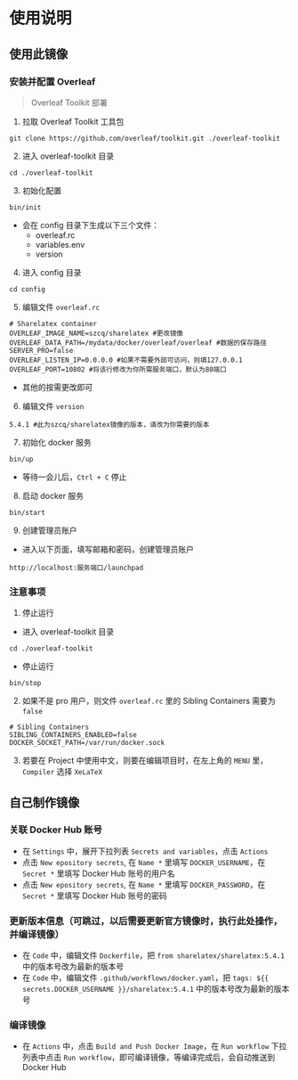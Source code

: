 # 使用说明

## 使用此镜像

### 安装并配置 Overleaf

> Overleaf Toolkit 部署

1. 拉取 Overleaf Toolkit 工具包
```
git clone https://github.com/overleaf/toolkit.git ./overleaf-toolkit
```

2. 进入 overleaf-toolkit 目录
```
cd ./overleaf-toolkit
```

3. 初始化配置
```
bin/init
```
- 会在 config 目录下生成以下三个文件：
  - overleaf.rc
  - variables.env
  - version

4. 进入 config 目录
```
cd config
```

5. 编辑文件 `overleaf.rc`
```
# Sharelatex container
OVERLEAF_IMAGE_NAME=szcq/sharelatex #更改镜像
OVERLEAF_DATA_PATH=/mydata/docker/overleaf/overleaf #数据的保存路径
SERVER_PRO=false
OVERLEAF_LISTEN_IP=0.0.0.0 #如果不需要外部可访问，则填127.0.0.1
OVERLEAF_PORT=10802 #将该行修改为你所需服务端口，默认为80端口
```
- 其他的按需更改即可

6. 编辑文件 `version`
```
5.4.1 #此为szcq/sharelatex镜像的版本，请改为你需要的版本
```

7. 初始化 docker 服务
```
bin/up
```
- 等待一会儿后，`Ctrl + C` 停止

8. 启动 docker 服务
```
bin/start
```

9. 创建管理员账户
- 进入以下页面，填写邮箱和密码，创建管理员账户
```
http://localhost:服务端口/launchpad
```

### 注意事项

1. 停止运行
- 进入 overleaf-toolkit 目录
```
cd ./overleaf-toolkit
```
- 停止运行
```
bin/stop
```

2. 如果不是 pro 用户，则文件 `overleaf.rc` 里的 Sibling Containers 需要为 `false`
```
# Sibling Containers
SIBLING_CONTAINERS_ENABLED=false
DOCKER_SOCKET_PATH=/var/run/docker.sock
```

3. 若要在 Project 中使用中文，则要在编辑项目时，在左上角的 `MENU` 里，`Compiler` 选择 `XeLaTeX`

## 自己制作镜像

### 关联 Docker Hub 账号

- 在 `Settings` 中，展开下拉列表 `Secrets and variables`，点击 `Actions`
- 点击 `New epository secrets`, 在 `Name *` 里填写 `DOCKER_USERNAME`，在 `Secret *` 里填写 Docker Hub 账号的用户名
- 点击 `New epository secrets`, 在 `Name *` 里填写 `DOCKER_PASSWORD`，在 `Secret *` 里填写 Docker Hub 账号的密码

### 更新版本信息（可跳过，以后需要更新官方镜像时，执行此处操作，并编译镜像）

- 在 `Code` 中，编辑文件 `Dockerfile`，把 `from sharelatex/sharelatex:5.4.1` 中的版本号改为最新的版本号
- 在 `Code` 中，编辑文件 `.github/workflows/docker.yaml`，把 `tags: ${{ secrets.DOCKER_USERNAME }}/sharelatex:5.4.1` 中的版本号改为最新的版本号

### 编译镜像

- 在 `Actions` 中，点击 `Build and Push Docker Image`，在 `Run workflow` 下拉列表中点击 `Run workflow`，即可编译镜像，等编译完成后，会自动推送到 Docker Hub
